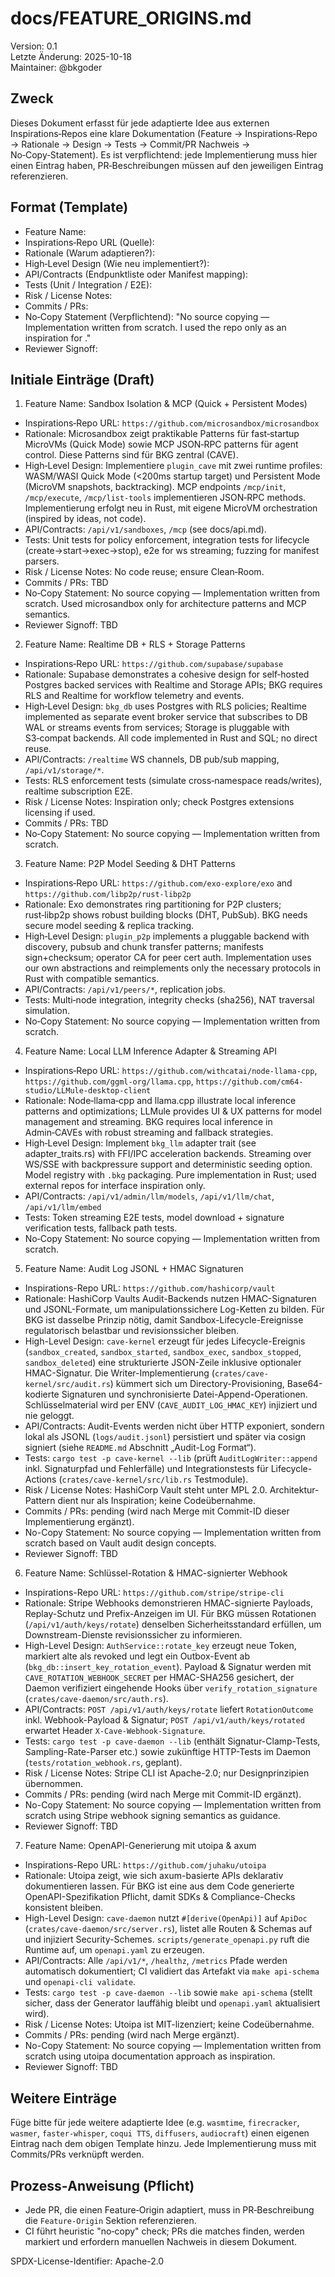 # docs/FEATURE_ORIGINS.md

Version: 0.1  
Letzte Änderung: 2025-10-18  
Maintainer: @bkgoder

Zweck
-----
Dieses Dokument erfasst für jede adaptierte Idee aus externen Inspirations‑Repos eine klare Dokumentation (Feature → Inspirations‑Repo → Rationale → Design → Tests → Commit/PR Nachweis → No‑Copy‑Statement). Es ist verpflichtend: jede Implementierung muss hier einen Eintrag haben, PR‑Beschreibungen müssen auf den jeweiligen Eintrag referenzieren.

Format (Template)
-----------------
- Feature Name:  
- Inspirations‑Repo URL (Quelle):  
- Rationale (Warum adaptieren?):  
- High‑Level Design (Wie neu implementiert?):  
- API/Contracts (Endpunktliste oder Manifest mapping):  
- Tests (Unit / Integration / E2E):  
- Risk / License Notes:  
- Commits / PRs:  
- No‑Copy Statement (Verpflichtend): "No source copying — Implementation written from scratch. I used the repo only as an inspiration for <feature>."  
- Reviewer Signoff:

Initiale Einträge (Draft)
------------------------

1) Feature Name: Sandbox Isolation & MCP (Quick + Persistent Modes)  
- Inspirations‑Repo URL: `https://github.com/microsandbox/microsandbox`  
- Rationale: Microsandbox zeigt praktikable Patterns für fast‑startup MicroVMs (Quick Mode) sowie MCP JSON‑RPC patterns für agent control. Diese Patterns sind für BKG zentral (CAVE).  
- High‑Level Design: Implementiere `plugin_cave` mit zwei runtime profiles: WASM/WASI Quick Mode (<200ms startup target) und Persistent Mode (MicroVM snapshots, backtracking). MCP endpoints `/mcp/init`, `/mcp/execute`, `/mcp/list-tools` implementieren JSON‑RPC methods. Implementierung erfolgt neu in Rust, mit eigene MicroVM orchestration (inspired by ideas, not code).  
- API/Contracts: `/api/v1/sandboxes`, `/mcp` (see docs/api.md).  
- Tests: Unit tests for policy enforcement, integration tests for lifecycle (create->start->exec->stop), e2e for ws streaming; fuzzing for manifest parsers.  
- Risk / License Notes: No code reuse; ensure Clean‑Room.  
- Commits / PRs: TBD  
- No‑Copy Statement: No source copying — Implementation written from scratch. Used microsandbox only for architecture patterns and MCP semantics.  
- Reviewer Signoff: TBD

2) Feature Name: Realtime DB + RLS + Storage Patterns  
- Inspirations‑Repo URL: `https://github.com/supabase/supabase`  
- Rationale: Supabase demonstrates a cohesive design for self‑hosted Postgres backed services with Realtime and Storage APIs; BKG requires RLS and Realtime for workflow telemetry and events.  
- High‑Level Design: `bkg_db` uses Postgres with RLS policies; Realtime implemented as separate event broker service that subscribes to DB WAL or streams events from services; Storage is pluggable with S3‑compat backends. All code implemented in Rust and SQL; no direct reuse.  
- API/Contracts: `/realtime` WS channels, DB pub/sub mapping, `/api/v1/storage/*`.  
- Tests: RLS enforcement tests (simulate cross‑namespace reads/writes), realtime subscription E2E.  
- Risk / License Notes: Inspiration only; check Postgres extensions licensing if used.  
- Commits / PRs: TBD  
- No‑Copy Statement: No source copying — Implementation written from scratch.

3) Feature Name: P2P Model Seeding & DHT Patterns  
- Inspirations‑Repo URL: `https://github.com/exo-explore/exo` and `https://github.com/libp2p/rust-libp2p`  
- Rationale: Exo demonstrates ring partitioning for P2P clusters; rust‑libp2p shows robust building blocks (DHT, PubSub). BKG needs secure model seeding & replica tracking.  
- High‑Level Design: `plugin_p2p` implements a pluggable backend with discovery, pubsub and chunk transfer patterns; manifests sign+checksum; operator CA for peer cert auth. Implementation uses our own abstractions and reimplements only the necessary protocols in Rust with compatible semantics.  
- API/Contracts: `/api/v1/peers/*`, replication jobs.  
- Tests: Multi‑node integration, integrity checks (sha256), NAT traversal simulation.  
- No‑Copy Statement: No source copying — Implementation written from scratch.

4) Feature Name: Local LLM Inference Adapter & Streaming API  
- Inspirations‑Repo URL: `https://github.com/withcatai/node-llama-cpp`, `https://github.com/ggml-org/llama.cpp`, `https://github.com/cm64-studio/LLMule-desktop-client`  
- Rationale: Node‑llama‑cpp and llama.cpp illustrate local inference patterns and optimizations; LLMule provides UI & UX patterns for model management and streaming. BKG requires local inference in Admin‑CAVEs with robust streaming and fallback strategies.  
- High‑Level Design: Implement `bkg_llm` adapter trait (see adapter_traits.rs) with FFI/IPC acceleration backends. Streaming over WS/SSE with backpressure support and deterministic seeding option. Model registry with `.bkg` packaging. Pure implementation in Rust; used external repos for interface inspiration only.  
- API/Contracts: `/api/v1/admin/llm/models`, `/api/v1/llm/chat`, `/api/v1/llm/embed`  
- Tests: Token streaming E2E tests, model download + signature verification tests, fallback path tests.
- No‑Copy Statement: No source copying — Implementation written from scratch.

5) Feature Name: Audit Log JSONL + HMAC Signaturen
- Inspirations-Repo URL: `https://github.com/hashicorp/vault`
- Rationale: HashiCorp Vaults Audit-Backends nutzen HMAC-Signaturen und JSONL-Formate, um manipulationssichere Log-Ketten zu bilden. Für BKG ist dasselbe Prinzip nötig, damit Sandbox-Lifecycle-Ereignisse regulatorisch belastbar und revisionssicher bleiben.
- High-Level Design: `cave-kernel` erzeugt für jedes Lifecycle-Ereignis (`sandbox_created`, `sandbox_started`, `sandbox_exec`, `sandbox_stopped`, `sandbox_deleted`) eine strukturierte JSON-Zeile inklusive optionaler HMAC-Signatur. Die Writer-Implementierung (`crates/cave-kernel/src/audit.rs`) kümmert sich um Directory-Provisioning, Base64-kodierte Signaturen und synchronisierte Datei-Append-Operationen. Schlüsselmaterial wird per ENV (`CAVE_AUDIT_LOG_HMAC_KEY`) injiziert und nie geloggt.
- API/Contracts: Audit-Events werden nicht über HTTP exponiert, sondern lokal als JSONL (`logs/audit.jsonl`) persistiert und später via cosign signiert (siehe `README.md` Abschnitt „Audit-Log Format“).
- Tests: `cargo test -p cave-kernel --lib` (prüft `AuditLogWriter::append` inkl. Signaturpfad und Fehlerfälle) und Integrationstests für Lifecycle-Actions (`crates/cave-kernel/src/lib.rs` Testmodule).
- Risk / License Notes: HashiCorp Vault steht unter MPL 2.0. Architektur-Pattern dient nur als Inspiration; keine Codeübernahme.
- Commits / PRs: pending (wird nach Merge mit Commit-ID dieser Implementierung ergänzt).
- No-Copy Statement: No source copying — Implementation written from scratch based on Vault audit design concepts.
- Reviewer Signoff: TBD

6) Feature Name: Schlüssel-Rotation & HMAC-signierter Webhook
- Inspirations-Repo URL: `https://github.com/stripe/stripe-cli`
- Rationale: Stripe Webhooks demonstrieren HMAC-signierte Payloads, Replay-Schutz und Prefix-Anzeigen im UI. Für BKG müssen Rotationen (`/api/v1/auth/keys/rotate`) denselben Sicherheitsstandard erfüllen, um Downstream-Dienste revisionssicher zu informieren.
- High-Level Design: `AuthService::rotate_key` erzeugt neue Token, markiert alte als revoked und legt ein Outbox-Event ab (`bkg_db::insert_key_rotation_event`). Payload & Signatur werden mit `CAVE_ROTATION_WEBHOOK_SECRET` per HMAC-SHA256 gesichert, der Daemon verifiziert eingehende Hooks über `verify_rotation_signature` (`crates/cave-daemon/src/auth.rs`).
- API/Contracts: `POST /api/v1/auth/keys/rotate` liefert `RotationOutcome` inkl. Webhook-Payload & Signatur; `POST /api/v1/auth/keys/rotated` erwartet Header `X-Cave-Webhook-Signature`.
- Tests: `cargo test -p cave-daemon --lib` (enthält Signatur-Clamp-Tests, Sampling-Rate-Parser etc.) sowie zukünftige HTTP-Tests im Daemon (`tests/rotation_webhook.rs`, geplant).
- Risk / License Notes: Stripe CLI ist Apache-2.0; nur Designprinzipien übernommen.
- Commits / PRs: pending (wird nach Merge mit Commit-ID ergänzt).
- No-Copy Statement: No source copying — Implementation written from scratch using Stripe webhook signing semantics as guidance.
- Reviewer Signoff: TBD

7) Feature Name: OpenAPI-Generierung mit utoipa & axum
- Inspirations-Repo URL: `https://github.com/juhaku/utoipa`
- Rationale: Utoipa zeigt, wie sich axum-basierte APIs deklarativ dokumentieren lassen. Für BKG ist eine aus dem Code generierte OpenAPI-Spezifikation Pflicht, damit SDKs & Compliance-Checks konsistent bleiben.
- High-Level Design: `cave-daemon` nutzt `#[derive(OpenApi)]` auf `ApiDoc` (`crates/cave-daemon/src/server.rs`), listet alle Routen & Schemas auf und injiziert Security-Schemes. `scripts/generate_openapi.py` ruft die Runtime auf, um `openapi.yaml` zu erzeugen.
- API/Contracts: Alle `/api/v1/*`, `/healthz`, `/metrics` Pfade werden automatisch dokumentiert; CI validiert das Artefakt via `make api-schema` und `openapi-cli validate`.
- Tests: `cargo test -p cave-daemon --lib` sowie `make api-schema` (stellt sicher, dass der Generator lauffähig bleibt und `openapi.yaml` aktualisiert wird).
- Risk / License Notes: Utoipa ist MIT-lizenziert; keine Codeübernahme.
- Commits / PRs: pending (wird nach Merge ergänzt).
- No-Copy Statement: No source copying — Implementation written from scratch using utoipa documentation approach as inspiration.
- Reviewer Signoff: TBD

Weitere Einträge
----------------
Füge bitte für jede weitere adaptierte Idee (e.g. `wasmtime`, `firecracker`, `wasmer`, `faster-whisper`, `coqui TTS`, `diffusers`, `audiocraft`) einen eigenen Eintrag nach dem obigen Template hinzu. Jede Implementierung muss mit Commits/PRs verknüpft werden.

Prozess‑Anweisung (Pflicht)
---------------------------
- Jede PR, die einen Feature‑Origin adaptiert, muss in PR‑Beschreibung die `Feature‑Origin` Sektion referenzieren.  
- CI führt heuristic "no‑copy" check; PRs die matches finden, werden markiert und erfordern manuellen Nachweis in diesem Dokument.

SPDX-License-Identifier: Apache-2.0
